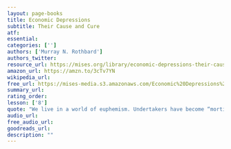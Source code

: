 ```yaml
---
layout: page-books
title: Economic Depressions
subtitle: Their Cause and Cure
atf: 
essential: 
categories: ['']
authors: ['Murray N. Rothbard']
authors_twitter: 
resource_url: https://mises.org/library/economic-depressions-their-cause-and-cure-4
amazon_url: https://amzn.to/3cTv7YN
wikipedia_url: 
free_url: https://mises-media.s3.amazonaws.com/Economic%20Depressions%20Their%20Cause%20and%20Cure_4.pdf
summary_url: 
rating_order: 
lesson: ['8']
quote: "We live in a world of euphemism. Undertakers have become “morticians,” press agents are now “public relations counsellors” and janitors have all been transformed into “superintendents.” In every walk of life, plain facts have been wrapped in cloudy camouflage."
audio_url: 
free_audio_url: 
goodreads_url: 
description: ""
---
```

